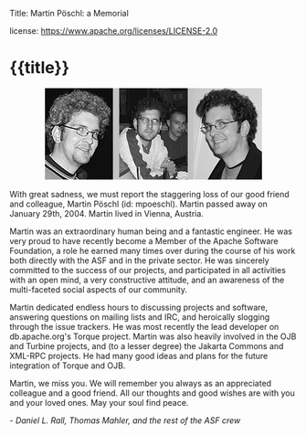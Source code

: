 Title: Martin Pöschl: a Memorial

license: https://www.apache.org/licenses/LICENSE-2.0

# {{title}}

<div align="center">

![mpoeschl](../images/mpoeschl.jpg "")

</div>

With great sadness, we must report the staggering loss of our good friend
and colleague, Martin Pöschl (id: mpoeschl). Martin passed away on January 29th, 2004. Martin lived
in Vienna, Austria.

Martin was an extraordinary human being and a fantastic engineer. He was
very proud to have recently become a Member of the Apache Software
Foundation, a role he earned many times over during the course of his work
both directly with the ASF and in the private sector. He was sincerely
committed to the success of our projects, and participated in all
activities with an open mind, a very constructive attitude, and an
awareness of the multi-faceted social aspects of our community.

Martin dedicated endless hours to discussing projects and software,
answering questions on mailing lists and IRC, and heroically slogging
through the issue trackers. He was most recently the lead developer on
db.apache.org's Torque project. Martin was also heavily involved in the OJB
and Turbine projects, and (to a lesser degree) the Jakarta Commons and
XML-RPC projects. He had many good ideas and plans for the future
integration of Torque and OJB.

Martin, we miss you. We will remember you always as an appreciated
colleague and a good friend. All our thoughts and good wishes are with you
and your loved ones. May your soul find peace.

*- Daniel L. Rall, Thomas Mahler, and the rest of the ASF crew* 

